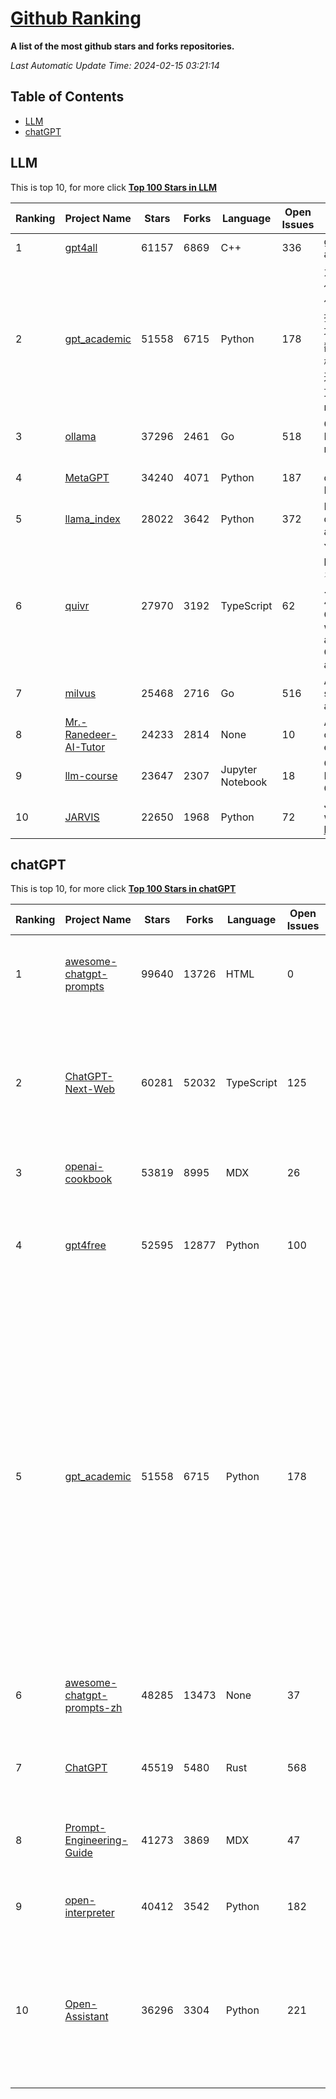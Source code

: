 [Github Ranking](./README.md)
==========

**A list of the most github stars and forks repositories.**

*Last Automatic Update Time: 2024-02-15 03:21:14*

## Table of Contents
 * [LLM](#LLM)
 * [chatGPT](#chatGPT)

## LLM

This is top 10, for more click **[Top 100 Stars in LLM](Top100/LLM.md)**

| Ranking | Project Name | Stars | Forks | Language | Open Issues | Description | Last Commit |
| ------- | ------------ | ----- | ----- | -------- | ----------- | ----------- | ----------- |
| 1 | [gpt4all](https://github.com/nomic-ai/gpt4all) | 61157 | 6869 | C++ | 336 | gpt4all: run open-source LLMs anywhere | 2024-02-13T22:44:33Z |
| 2 | [gpt_academic](https://github.com/binary-husky/gpt_academic) | 51558 | 6715 | Python | 178 | 为GPT/GLM等LLM大语言模型提供实用化交互接口，特别优化论文阅读/润色/写作体验，模块化设计，支持自定义快捷按钮&函数插件，支持Python和C++等项目剖析&自译解功能，PDF/LaTex论文翻译&总结功能，支持并行问询多种LLM模型，支持chatglm3等本地模型。接入通义千问, deepseekcoder, 讯飞星火, 文心一言, llama2, rwkv, claude2, moss等。 | 2024-02-14T16:02:36Z |
| 3 | [ollama](https://github.com/ollama/ollama) | 37296 | 2461 | Go | 518 | Get up and running with Llama 2, Mistral, and other large language models. | 2024-02-15T01:59:59Z |
| 4 | [MetaGPT](https://github.com/geekan/MetaGPT) | 34240 | 4071 | Python | 187 | 🌟 The Multi-Agent Framework: Given one line Requirement, return PRD, Design, Tasks, Repo | 2024-02-12T21:08:40Z |
| 5 | [llama_index](https://github.com/run-llama/llama_index) | 28022 | 3642 | Python | 372 | LlamaIndex (formerly GPT Index) is a data framework for your LLM applications | 2024-02-15T03:19:58Z |
| 6 | [quivr](https://github.com/QuivrHQ/quivr) | 27970 | 3192 | TypeScript | 62 | Your GenAI Second Brain 🧠  A personal productivity assistant (RAG) ⚡️🤖 Chat with your docs (PDF, CSV, ...)  & apps using Langchain, GPT 3.5 / 4 turbo, Private, Anthropic, VertexAI, Ollama, LLMs, that you can share with users !  Local & Private alternative to OpenAI GPTs & ChatGPT powered by retrieval-augmented generation. | 2024-02-15T01:30:49Z |
| 7 | [milvus](https://github.com/milvus-io/milvus) | 25468 | 2716 | Go | 516 | A cloud-native vector database, storage for next generation AI applications | 2024-02-14T22:43:14Z |
| 8 | [Mr.-Ranedeer-AI-Tutor](https://github.com/JushBJJ/Mr.-Ranedeer-AI-Tutor) | 24233 | 2814 | None | 10 | A GPT-4 AI Tutor Prompt for customizable personalized learning experiences. | 2023-11-18T21:18:14Z |
| 9 | [llm-course](https://github.com/mlabonne/llm-course) | 23647 | 2307 | Jupyter Notebook | 18 | Course to get into Large Language Models (LLMs) with roadmaps and Colab notebooks. | 2024-02-13T17:16:54Z |
| 10 | [JARVIS](https://github.com/microsoft/JARVIS) | 22650 | 1968 | Python | 72 | JARVIS, a system to connect LLMs with ML community. Paper: https://arxiv.org/pdf/2303.17580.pdf | 2024-01-15T03:26:37Z |


## chatGPT

This is top 10, for more click **[Top 100 Stars in chatGPT](Top100/chatGPT.md)**

| Ranking | Project Name | Stars | Forks | Language | Open Issues | Description | Last Commit |
| ------- | ------------ | ----- | ----- | -------- | ----------- | ----------- | ----------- |
| 1 | [awesome-chatgpt-prompts](https://github.com/f/awesome-chatgpt-prompts) | 99640 | 13726 | HTML | 0 | This repo includes ChatGPT prompt curation to use ChatGPT better. | 2024-02-09T02:04:13Z |
| 2 | [ChatGPT-Next-Web](https://github.com/ChatGPTNextWeb/ChatGPT-Next-Web) | 60281 | 52032 | TypeScript | 125 | A cross-platform ChatGPT/Gemini UI (Web / PWA / Linux / Win / MacOS). 一键拥有你自己的跨平台 ChatGPT/Gemini 应用。 | 2024-02-15T02:00:31Z |
| 3 | [openai-cookbook](https://github.com/openai/openai-cookbook) | 53819 | 8995 | MDX | 26 | Examples and guides for using the OpenAI API | 2024-02-13T14:45:14Z |
| 4 | [gpt4free](https://github.com/xtekky/gpt4free) | 52595 | 12877 | Python | 100 | The official gpt4free repository \| various collection of powerful language models | 2024-02-14T18:43:08Z |
| 5 | [gpt_academic](https://github.com/binary-husky/gpt_academic) | 51558 | 6715 | Python | 178 | 为GPT/GLM等LLM大语言模型提供实用化交互接口，特别优化论文阅读/润色/写作体验，模块化设计，支持自定义快捷按钮&函数插件，支持Python和C++等项目剖析&自译解功能，PDF/LaTex论文翻译&总结功能，支持并行问询多种LLM模型，支持chatglm3等本地模型。接入通义千问, deepseekcoder, 讯飞星火, 文心一言, llama2, rwkv, claude2, moss等。 | 2024-02-14T16:02:36Z |
| 6 | [awesome-chatgpt-prompts-zh](https://github.com/PlexPt/awesome-chatgpt-prompts-zh) | 48285 | 13473 | None | 37 | ChatGPT 中文调教指南。各种场景使用指南。学习怎么让它听你的话。 | 2024-01-28T18:24:20Z |
| 7 | [ChatGPT](https://github.com/lencx/ChatGPT) | 45519 | 5480 | Rust | 568 | 🔮 ChatGPT Desktop Application (Mac, Windows and Linux) | 2024-01-29T10:34:14Z |
| 8 | [Prompt-Engineering-Guide](https://github.com/dair-ai/Prompt-Engineering-Guide) | 41273 | 3869 | MDX | 47 | 🐙 Guides, papers, lecture, notebooks and resources for prompt engineering | 2024-02-14T23:28:52Z |
| 9 | [open-interpreter](https://github.com/KillianLucas/open-interpreter) | 40412 | 3542 | Python | 182 | A natural language interface for computers | 2024-02-14T02:50:29Z |
| 10 | [Open-Assistant](https://github.com/LAION-AI/Open-Assistant) | 36296 | 3304 | Python | 221 | OpenAssistant is a chat-based assistant that understands tasks, can interact with third-party systems, and retrieve information dynamically to do so. | 2024-01-25T15:38:10Z |


